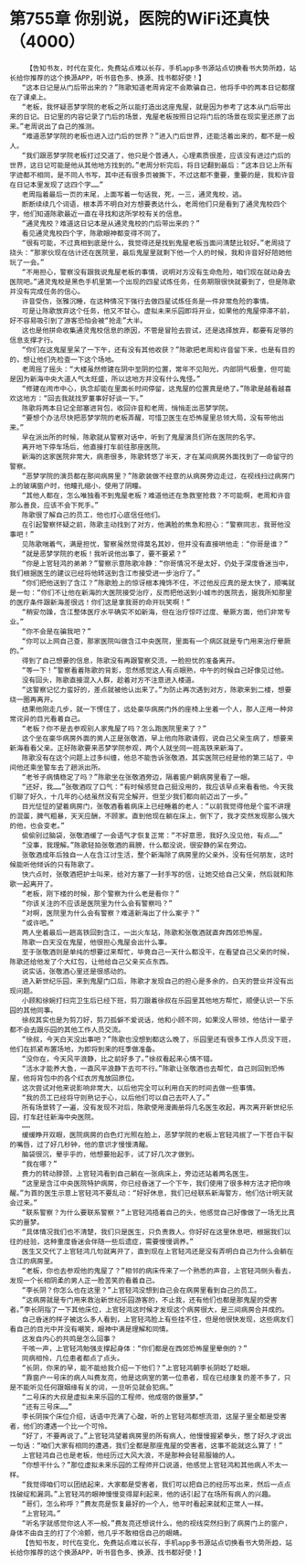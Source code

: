 # 第755章 你别说，医院的WiFi还真快（4000）
        【告知书友，时代在变化，免费站点难以长存，手机app多书源站点切换看书大势所趋，站长给你推荐的这个换源APP，听书音色多、换源、找书都好使！】
       “这本日记是从门后带出来的？”陈歌知道老周肯定不会欺骗自己，他将手中的两本日记都摆在了课桌上。
       “老板，我怀疑恶梦学院的老板之所以能打造出这座鬼屋，就是因为参考了这本从门后带出来的日记。日记里的内容记录了门后的场景，鬼屋老板按照日记将门后的场景在现实里还原了出来。”老周说出了自己的推测。
       “难道恶梦学院的老板也进入过门后的世界？”进入门后世界，还能活着出来的，都不是一般人。
       “我们跟恶梦学院老板打过交道了，他只是个普通人，心理素质很差，应该没有进过门后的世界，这日记可能是他从其他地方找到的。”老周分析完后，将日记翻到最后：“这本日记上所有字迹都不相同，是不同人书写，其中还有很多页被撕下，不过这都不重要，重要的是，我和许音在日记本里发现了这四个字……”
       老周指着最后一页的末尾，上面写着一句话我，死，一三，通灵鬼校，逃。
       断断续续几个词语，根本弄不明白对方想要表达什么，老周他们只是看到了通灵鬼校四个字，他们知道陈歌最近一直在寻找和这所学校有关的信息。
       “通灵鬼校？难道这日记本是从通灵鬼校的门后带出来的？”
       看见通灵鬼校四个字，陈歌眼神都变得不同了。
       “很有可能，不过真相到底是什么，我觉得还是找到鬼屋老板当面问清楚比较好。”老周挠了挠头：“那家伙现在估计还在医院里，最后鬼屋里就剩下他一个人的时候，我和许音好好陪她他玩了一会。”
       “不用担心，警察没有跟我说鬼屋老板的事情，说明对方没有生命危险，咱们现在就动身去医院吧。”通灵鬼校是黑色手机里第一个出现的四星试炼任务，任务期限很快就要到了，但是陈歌并没有完成任务的信心。
       许音受伤，张雅沉睡，在这种情况下强行去做四星试炼任务是一件非常危险的事情。
       可是让陈歌放弃这个任务，他又不甘心。虚拟未来乐园即将开业，如果他的鬼屋停滞不前，好不容易吸引到了游客恐怕会被“抢走”大半。
       这也是他拼命收集通灵鬼校信息的原因，不管是冒险去尝试，还是选择放弃，都要有足够的信息支撑才行。
       “你们在这鬼屋里呆了一下午，还有没有其他收获？”陈歌把老周和许音留下来，也是有目的的，想让他们先检查一下这个场地。
       老周摇了摇头：“大楼虽然修建在阴中至阴的位置，常年不见阳光，内部阴气极重，但可能是因为新海中央大道人气太旺盛，所以这地方并没有什么鬼怪。”
       “修建在闹市中心，执念却能在里面长时间停留，这鬼屋的位置真是绝了。”陈歌是越看越喜欢这地方：“回去我就找罗董事好好谈一下。”
       陈歌将两本日记全部塞进背包，收回许音和老周，悄悄走出恶梦学院。
       “要想个办法尽快把恶梦学院的老板弄醒，可惜卫医生在恐怖屋里总领大局，没有带他出来。”
       早在派出所的时候，陈歌就从警察对话中，听到了鬼屋演员们所在医院的名字。
       离开地下停车场后，他直接打车前往那座医院。
       新海的这家医院非常大，病患很多，陈歌转悠了半天，才在某间病房外面找到了一命留守的警察。
       “恶梦学院的演员都在那间病房里？”陈歌装做不经意的从病房旁边走过，在视线扫过病房门上的玻璃窗户时，他瞳孔缩小，使用了阴瞳。
       “其他人都在，怎么唯独看不到鬼屋老板？难道他还在急救室抢救？不可能啊，老周和许音那么善良，应该不会下死手。”
       陈歌很了解自己的员工，他也打心底信任他们。
       在引起警察怀疑之前，陈歌主动找到了对方，他满脸的焦急和担心：“警察同志，我哥他没事吧！”
       见陈歌喘着气，满是担忧，警察虽然觉得莫名其妙，但并没有直接哄他走：“你哥是谁？”
       “就是恶梦学院的老板！我听说他出事了，要不要紧？”
       “你是上官轻鸿的弟弟？”警察示意陈歌冷静：“你哥情况不是太好，仍处于深度昏迷当中，我们根据医生的建议已经将他转送到含江市接受进一步治疗了。”
       “你们把他送到了含江？”陈歌脸上的惊讶根本掩饰不住，不过他反应真的是太快了，顺嘴就是一句：“你们不让他在新海的大医院接受治疗，反而把他送到小城市的医院去，据我所知那里的医疗条件跟新海差很远！你们这是拿我哥的命开玩笑啊！”
       “稍安勿躁，含江整体医疗水平确实不如新海，但在治疗惊吓过度、晕厥方面，他们非常专业。”
       “你不会是在骗我吧？”
       “你可以上网自己查，那家医院叫做含江中央医院，里面有一个病区就是专门用来治疗晕厥的。”
       得到了自己想要的信息，陈歌没有再跟警察交流，一脸担忧的准备离开。
       “等一下！”警察看着陈歌的背影，忽然感觉这人有点眼熟，中午的时候自己好像见过他。
       没有回头，陈歌直接混入人群，趁着对方不注意进入楼道。
       “这警察记忆力蛮好的，差点就被他认出来了。”为防止再次遇到对方，陈歌来到二楼，想要绕一圈再离开。
       结果他刚走几步，就一下愣住了，远处豪华病房门外的座椅上坐着一个人，那人正用一种非常诧异的目光看着自己。
       “老板？你不是去参观别人家鬼屋了吗？怎么跑医院里来了？”
       这个坐在豪华病房外面的男人正是张敬酒，早上他向陈歌请假，说自己父亲生病了，想要来新海看看父亲。正好陈歌要来恶梦学院参观，两个人就坐同一班高铁来新海了。
       陈歌没有在这个问题上过多纠缠，他总不能告诉张敬酒，其实医院已经是他的第三站了，中间他还乘坐警车去了趟派出所。
       “老爷子病情稳定了吗？”陈歌坐在张敬酒旁边，隔着窗户朝病房里看了一眼。
       “还好，我……”张敬酒叹了口气：“有时候感觉自己挺没用的，我应该早点来看看他。今天我们聊了好久，十几年的心结虽然没有完全解开，但至少我们都向前迈出了一步。”
       目光怔怔的望着病房门，张敬酒看着病床上已经睡着的老人：“以前我觉得他是个蛮不讲理的混蛋，脾气粗暴，天天应酬，不顾家。直到他现在躺在床上，倒下了，我才突然发现那么强大的他，也会变老。”
       偷偷别过脑袋，张敬酒缓了一会语气才恢复正常：“不好意思，我好久没见他，有点……”
       “没事，我理解。”陈歌轻拍张敬酒的肩膀，什么都没说，很安静的呆在旁边。
       张敬酒成年后独自一人在含江讨生活，整个新海除了病房里的父亲外，没有任何朋友，这时候能听他倾诉的只有陈歌了。
       快六点时，张敬酒把护士叫来，给对方塞了一封手写的信，让她交给自己父亲，然后就和陈歌一起离开了。
       “老板，刚下楼的时候，那个警察为什么老是看你？”
       “你该关注的不应该是医院里为什么会有警察吗？”
       “对啊，医院里为什么会有警察？难道新海出了什么案子？”
       “或许吧。”
       两人坐着最后一趟高铁回到含江，一出火车站，陈歌和张敬酒就直奔西郊恐怖屋。
       陈歌一白天没在鬼屋，他很担心鬼屋会出什么事。
       至于张敬酒则是单纯的想要过来帮忙，毕竟自己一天什么都没干，在看望自己父亲的时候，陈歌还给他发了个大红包，让他给自己父亲买点东西。
       说实话，张敬酒心里还是很感动的。
       进入新世纪乐园，来到鬼屋门口后，陈歌才发现自己的担心是多余的，白天的营业并没有出现问题。
       小顾和徐婉打扫完卫生后已经下班，剪刀跟着徐叔在乐园里其他地方帮忙，顺便认识一下乐园的其他同事。
       徐叔其实也是为剪刀好，剪刀孤僻不爱说话，他和小顾不同，如果没人带领，他估计一辈子都不会去跟乐园的其他工作人员交流。
       “徐叔，今天白天没出事吧？”陈歌也没想到都这么晚了，乐园里还有很多工作人员没下班，他们在抓紧布置场地，为即将到来的旺季做准备。
       “没你在，今天风平浪静，比之前好多了。”徐叔看起来心情不错。
       “活水才能养大鱼，一直风平浪静下去可不行。”陈歌让张敬酒也去帮忙，自己则回到恐怖屋，他将背包中的各个红衣厉鬼放回原位。
       这次尝试对他来说影响非常大，以后他完全可以利用白天的时间去做一些事情。
       “我的员工已经将守则熟记于心，以后他们可以自己去吓人了。”
       所有场景转了一遍，没有发现不对后，陈歌使用漫画册将几名医生收起，再次离开新世纪乐园，打车赶往新海中央医院。
       ……
       缓缓睁开双眼，医院病房的白色灯光照在脸上，恶梦学院的老板上官轻鸿抿了一下苍白干裂的嘴唇，过了好几秒钟，他的意识才慢慢清醒。
       脑袋很沉，晕乎乎的，他想要抬起手，试了好几次才做到。
       “我在哪？”
       费力的转动脖颈，上官轻鸿看到自己躺在一张病床上，旁边还站着两名医生。
       “这里是含江中央医院特护病房，你已经昏迷了一个下午，我们使用了很多种方法才把你唤醒。”为首的医生示意上官轻鸿不要乱动：“好好休息，我们已经联系新海警方，他们估计明天就会过来。”
       “联系警察？为什么要联系警察？”上官轻鸿捂着自己的头，他感觉自己好像做了一场无比真实的噩梦。
       “具体情况我们也不清楚，我们只是医生，只负责救人。你好好在这里休息吧，根据我们以往的经验，这种重度昏迷会伴随一些后遗症，需要慢慢调养。”
       医生又交代了上官轻鸿几句就离开了，直到现在上官轻鸿还是没有弄明白自己为什么会躺在含江的病房里。
       “老板，你也去参观他的鬼屋了？”相邻的病床传来了一个熟悉的声音，上官轻鸿侧头看去，发现一个长相阴柔的男人正一脸苦笑的看着自己。
       “李长阴？你怎么也在这里？”上官轻鸿没想到自己会在病房里看到自己的员工。
       “这病房就是专门用来救治新世纪乐园游客的，不止我，还有他们也都是那鬼屋的受害者。”李长阴指了一下其他床位，上官轻鸿这时候才发现这个病房很大，是三间病房合并成的。
       自己昏迷的样子被这么多人看到，上官轻鸿脸上有些挂不住，但是他很快发现，这些病友们看自己的目光中并没有嘲笑，眼神中满是理解和同情。
       这发自内心的共鸣是怎么回事？
       干咳一声，上官轻鸿勉强支撑起身体：“你们都是在西郊恐怖屋里晕倒的？”
       同病相怜，几位患者都点了点头。
       “长阴，你来的早，能不能给我介绍一下他们？”上官轻鸿朝李长阴眨了眨眼。
       “靠窗户一号床的病人叫费友亮，他是这病室的第一位患者，现在已经康复的差不多了，只是不能听见任何跟姻缘有关的词，一旦听见就会犯病。”
       “二号床的大叔是虚拟未来乐园的工程师，他成宿的做噩梦。”
       “还有三号床……”
       李长阴挨个床位介绍，话语中充满了心酸，听的上官轻鸿都想流泪，这屋子里全都是受害者，他们的遭遇一个比一个可怜。
       “好了，不要再说了。”上官轻鸿望着病房里的所有病人，他慢慢握紧拳头，憋了好久才说出一句话：“咱们大家有相同的遭遇，我们全都是那座鬼屋的受害者，这事不能就这么算了！”
       上官轻鸿自己也是老板，他经历过大风大浪，不是那种会轻易服输的人。
       “你想干什么？”那位虚拟未来乐园的工程师开口说道，他感觉上官轻鸿和其他病人不太一样。
       “我觉得咱们可以团结起来，大家都是受害者，我们可以把自己的经历写出来，然后一点点找破绽和漏洞。”上官轻鸿的眼神慢慢变得犀利起来，他的话引起了在场所有病人的兴趣。
       “哥们，怎么称呼？”费友亮是恢复最好的一个人，他平时看起来就和正常人一样。
       “上官轻鸿。”
       “听名字就感觉你这人不一般。”费友亮还想说什么，他的视线突然扫到了病房门上的窗户，身体不由自主的打了个冷颤，他几乎不敢相信自己的眼睛。
       【告知书友，时代在变化，免费站点难以长存，手机app多书源站点切换看书大势所趋，站长给你推荐的这个换源APP，听书音色多、换源、找书都好使！】